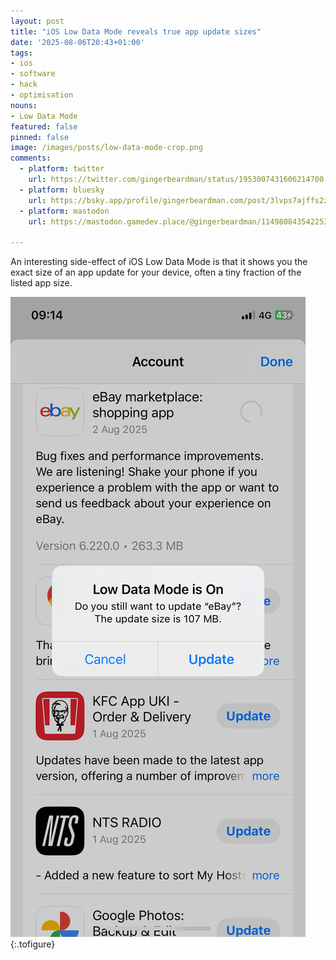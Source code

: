 ```yaml
---
layout: post
title: "iOS Low Data Mode reveals true app update sizes"
date: '2025-08-06T20:43+01:00'
tags:
- ios
- software
- hack
- optimisation
nouns:
- Low Data Mode
featured: false
pinned: false
image: /images/posts/low-data-mode-crop.png
comments:
  - platform: twitter
    url: https://twitter.com/gingerbeardman/status/1953007431606214700
  - platform: bluesky
    url: https://bsky.app/profile/gingerbeardman.com/post/3lvps7ajffs2z
  - platform: mastodon
    url: https://mastodon.gamedev.place/@gingerbeardman/114980843542253669
  
---
```


An interesting side-effect of iOS Low Data Mode is that it shows you the exact size of an app update for your device, often a tiny fraction of the listed app size.

![IMG](/images/posts/low-data-mode.png "eBay update actual size")
{:.tofigure}
